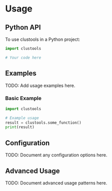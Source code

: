 # Usage

## Python API

To use clustools in a Python project:

```python
import clustools

# Your code here
```

## Examples

TODO: Add usage examples here.

### Basic Example

```python
import clustools

# Example usage
result = clustools.some_function()
print(result)
```

## Configuration

TODO: Document any configuration options here.

## Advanced Usage

TODO: Document advanced usage patterns here.
